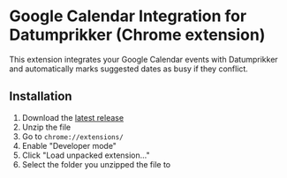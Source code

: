 # Google Calendar Integration for Datumprikker (Chrome extension)

This extension integrates your Google Calendar events with Datumprikker and automatically marks suggested dates as busy if they conflict.

## Installation

1. Download the [latest release](releases)
2. Unzip the file
3. Go to `chrome://extensions/`
4. Enable "Developer mode"
5. Click "Load unpacked extension..."
6. Select the folder you unzipped the file to

